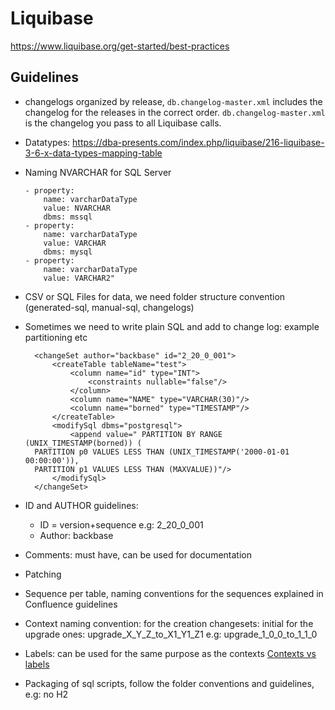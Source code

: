 # Liquibase

https://www.liquibase.org/get-started/best-practices

## Guidelines

- changelogs organized by release, `db.changelog-master.xml` includes the changelog for the releases in the correct order. 
`db.changelog-master.xml` is the changelog you pass to all Liquibase calls.

- Datatypes: https://dba-presents.com/index.php/liquibase/216-liquibase-3-6-x-data-types-mapping-table
- Naming NVARCHAR for SQL Server
 
      - property:
          name: varcharDataType
          value: NVARCHAR
          dbms: mssql
      - property:
          name: varcharDataType
          value: VARCHAR
          dbms: mysql
      - property:
          name: varcharDataType
          value: VARCHAR2"	
- CSV or SQL Files for data, we need folder structure convention (generated-sql, manual-sql, changelogs)
- Sometimes we need to write plain SQL and add to change log: example partitioning etc	

        <changeSet author="backbase" id="2_20_0_001">
            <createTable tableName="test">
                <column name="id" type="INT">
                    <constraints nullable="false"/>
                </column>
                <column name="NAME" type="VARCHAR(30)"/>
                <column name="borned" type="TIMESTAMP"/>
            </createTable>
            <modifySql dbms="postgresql">
                <append value=" PARTITION BY RANGE (UNIX_TIMESTAMP(borned)) (
        PARTITION p0 VALUES LESS THAN (UNIX_TIMESTAMP('2000-01-01 00:00:00')),
        PARTITION p1 VALUES LESS THAN (MAXVALUE))"/>
            </modifySql>
        </changeSet>
        
- ID and AUTHOR guidelines: 
    - ID = version+sequence e.g: 2_20_0_001 
    - Author: backbase
- Comments: must have, can be used for documentation
- Patching
- Sequence per table, naming conventions for the sequences explained in Confluence guidelines
- Context naming convention: 
    for the creation changesets: initial 
    for the upgrade ones: upgrade_X_Y_Z_to_X1_Y1_Z1 e.g: upgrade_1_0_0_to_1_1_0
- Labels: can be used for the same purpose as the contexts [Contexts vs labels](https://www.liquibase.org/blog/contexts-vs-labels)
- Packaging of sql scripts, follow the folder conventions and guidelines, e.g: no H2
